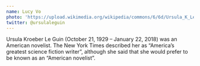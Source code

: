```yaml
---
name: Lucy Vo
photo: 'https://upload.wikimedia.org/wikipedia/commons/6/6d/Ursula_K_Le_Guin.JPG'
twitter: @ursulaleguin
---
```

Ursula Kroeber Le Guin (October 21, 1929 – January 22, 2018) was an American
novelist. The New York Times described her as “America’s greatest  science fiction writer”, although she said that she would prefer to be known as an “American novelist”.